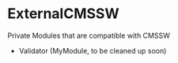 # ExternalCMSSW
Private Modules that are compatible with CMSSW
- Validator (MyModule, to be cleaned up soon)
